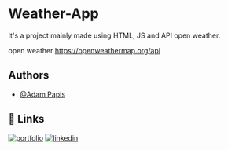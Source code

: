
# Weather-App

It's a project mainly made using HTML, JS and API open weather.

open weather https://openweathermap.org/api




## Authors

- [@Adam Papis](https://github.com/apapis)


## 🔗 Links
[![portfolio](https://img.shields.io/badge/my_portfolio-000?style=for-the-badge&logo=ko-fi&logoColor=white)](https://projectwwwsite.com/Adam_Papis-Portfolio/)
[![linkedin](https://img.shields.io/badge/linkedin-0A66C2?style=for-the-badge&logo=linkedin&logoColor=white)](https://www.linkedin.com/in/adam-papis-999239236/)



